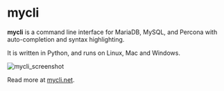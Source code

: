 
# mycli

**mycli** is a command line interface for MariaDB, MySQL, and Percona with auto-completion and syntax highlighting.


It is written in Python, and runs on Linux, Mac and Windows.


![mycli_screenshot](../../../.gitbook/assets/mycli/+image/mycli_screenshot.png "mycli_screenshot")


Read more at [mycli.net](https://mycli.net).

